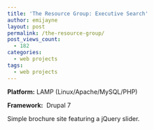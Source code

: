 ```yaml
---
title: 'The Resource Group: Executive Search'
author: emijayne
layout: post
permalink: /the-resource-group/
post_views_count:
  - 182
categories:
  - web projects
tags:
  - web projects
---
```

**Platform:** LAMP (Linux/Apache/MySQL/PHP)

**Framework:**  Drupal 7

Simple brochure site featuring a jQuery slider.
